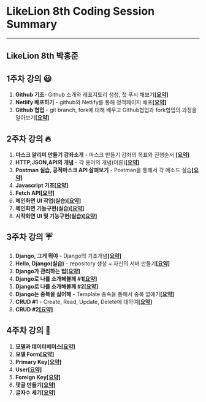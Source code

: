 # LikeLion 8th Coding Session Summary
-----------------------------------------------
## LikeLion 8th 박홍준

## 1주차 강의 :smiley:

1. **Github 기초**- Github 소개와 레포지토리 생성, 첫 푸시 해보기[**[요약]**](https://github.com/qkrghd147/Lecture-Summary/blob/master/1%EC%A3%BC%EC%B0%A8/Github%20%EA%B8%B0%EC%B4%88.md)
2. **Netlify 배포하기** - github와 Netlify를 통해 정적페이지 배포[**[요약]**](https://github.com/qkrghd147/Lecture-Summary/blob/master/1%EC%A3%BC%EC%B0%A8/Netlify%20%EB%A5%BC%20%EC%9D%B4%EC%9A%A9%ED%95%98%EC%97%AC%20%EB%B0%B0%ED%8F%AC%ED%95%98%EA%B8%B0.md)
3. **Github 협업** - git branch, fork에 대해 배우고 Github협업과 fork협업의 과정을 알아보기[**[요약]**](https://github.com/qkrghd147/Lecture-Summary/blob/master/1%EC%A3%BC%EC%B0%A8/Github%20%ED%98%91%EC%97%85.md)

## 2주차 강의 :fire:

1. **마스크 알리미 만들기 강좌소개** - 마스크 만들기 강좌의 목표와 진행순서 [**[요약]**](https://github.com/qkrghd147/Lecture-Summary/blob/master/2%EC%A3%BC%EC%B0%A8/%EB%A7%88%EC%8A%A4%ED%81%AC%20%EC%95%8C%EB%A6%AC%EB%AF%B8%20%EB%A7%8C%EB%93%A4%EA%B8%B0%20%EA%B0%95%EC%A2%8C%EC%86%8C%EA%B0%9C.md)
2. **HTTP,JSON,API의 개념** - 각 용어의 개념(이론)[**[요약]**](https://github.com/qkrghd147/Lecture-Summary/blob/master/2%EC%A3%BC%EC%B0%A8/HTTP%2CJSON%2CAPI%20%EA%B0%9C%EB%85%90.md)
3. **Postman 실습, 공적마스크 API 살펴보기** - Postman을 통해서 각 메소드 실습[**[요약]**](https://github.com/qkrghd147/Lecture-Summary/blob/master/2%EC%A3%BC%EC%B0%A8/Postman%20%EC%8B%A4%EC%8A%B5%2C%20%EA%B3%B5%EC%A0%81%EB%A7%88%EC%8A%A4%ED%81%AC%20API%20%EC%82%B4%ED%8E%B4%EB%B3%B4%EA%B8%B0.md)
4. **Javascript 기초**[**[요약]**](https://github.com/qkrghd147/Lecture-Summary/blob/master/2%EC%A3%BC%EC%B0%A8/Javascript%20%EA%B8%B0%EC%B4%88%20%EB%AC%B8%EB%B2%95.md)
5. **Fetch API**[**[요약]**](https://github.com/qkrghd147/Lecture-Summary/blob/master/2%EC%A3%BC%EC%B0%A8/Fetch%20API.md)
6. **메인화면 UI 작업(실습)**[**[요약]**](https://github.com/qkrghd147/Lecture-Summary/blob/master/2%EC%A3%BC%EC%B0%A8/UI%20%EC%9E%91%EC%97%85%2C%20Kakao%20Map%20%EC%82%BD%EC%9E%85(%EC%8B%A4%EC%8A%B5).md)
7. **메인화면 기능구현(실습)**[**[요약]**](https://github.com/qkrghd147/Lecture-Summary/blob/master/2%EC%A3%BC%EC%B0%A8/%EB%A9%94%EC%9D%B8%20%ED%99%94%EB%A9%B4%20%EA%B8%B0%EB%8A%A5%20%EA%B5%AC%ED%98%84(%EC%8B%A4%EC%8A%B5).md)
8. **시작화면 UI 및 기능구현(실습)**[**[요약]**](https://github.com/qkrghd147/Lecture-Summary/blob/master/2%EC%A3%BC%EC%B0%A8/%EC%8B%9C%EC%9E%91%ED%99%94%EB%A9%B4%20UI%20%EB%B0%8F%20%EA%B8%B0%EB%8A%A5%20%EA%B5%AC%ED%98%84(%EC%8B%A4%EC%8A%B5).md)

## 3주차 강의 :umbrella:

1. **Django, 그게 뭐야** - Django의 기초개념[**[요약]**](https://github.com/qkrghd147/Lecture-Summary/blob/master/3%EC%A3%BC%EC%B0%A8/Django%2C%20%EA%B7%B8%EA%B2%8C%20%EB%AD%90%EC%95%BC.md)
2. **Hello, Django(실습)** - repository 생성 ~ 자신의 서버 만들기[**[요약]**](https://github.com/qkrghd147/Lecture-Summary/blob/master/3%EC%A3%BC%EC%B0%A8/Hello%2C%20Django(%EC%8B%A4%EC%8A%B5).md)
3. **Django가 관리하는 법**[**[요약]**](https://github.com/qkrghd147/Lecture-Summary/blob/master/3%EC%A3%BC%EC%B0%A8/Django%EA%B0%80%20%EA%B4%80%EB%A6%AC%ED%95%98%EB%8A%94%20%EB%B2%95.md)
4. **Django로 나를 소개해볼께 #1**[**[요약]**](https://github.com/qkrghd147/Lecture-Summary/blob/master/3%EC%A3%BC%EC%B0%A8/Django%EB%A1%9C%20%EB%82%98%EB%A5%BC%20%EC%86%8C%EA%B0%9C%ED%95%B4%EB%B3%BC%EA%B2%8C%20%231.md)
5. **Django로 나를 소개해볼께 #2**[**[요약]**](https://github.com/qkrghd147/Lecture-Summary/blob/master/3%EC%A3%BC%EC%B0%A8/Django%EB%A1%9C%20%EB%82%98%EB%A5%BC%20%EC%86%8C%EA%B0%9C%ED%95%B4%EB%B3%BC%EA%B2%8C%20%232.md)
6. **Django는 중복을 싫어해** - Template 종속을 통해서 중복 없애기[**[요약]**](https://github.com/qkrghd147/Lecture-Summary/blob/master/3%EC%A3%BC%EC%B0%A8/Django%EB%8A%94%20%EC%A4%91%EB%B3%B5%EC%9D%84%20%EC%8B%AB%EC%96%B4%ED%95%B4.md)
7. **CRUD #1** - Create, Read, Update, Delete에 대하여[**[요약]**](https://github.com/qkrghd147/Lecture-Summary/blob/master/3%EC%A3%BC%EC%B0%A8/CRUD%20%231%20.md)
8. **CRUD #2**[**[요약]**](https://github.com/qkrghd147/Lecture-Summary/blob/master/3%EC%A3%BC%EC%B0%A8/CRUD%20%232.md)

## 4주차 강의 :pray: 

1. **모델과 데이터베이스**[**[요약]**](https://github.com/qkrghd147/Lecture-Summary/blob/master/4%EC%A3%BC%EC%B0%A8/%EB%AA%A8%EB%8D%B8%EA%B3%BC%20%EB%8D%B0%EC%9D%B4%ED%84%B0%EB%B2%A0%EC%9D%B4%EC%8A%A4.md)
2. **모델 Form**[**[요약]**](https://github.com/qkrghd147/Lecture-Summary/blob/master/4%EC%A3%BC%EC%B0%A8/%EB%AA%A8%EB%8D%B8%20Form.md)
3. **Primary Key**[**[요약]**](https://github.com/qkrghd147/Lecture-Summary/blob/master/4%EC%A3%BC%EC%B0%A8/Primary%20Key.md)
4. **User**[**[요약]**](https://github.com/qkrghd147/Lecture-Summary/blob/master/4%EC%A3%BC%EC%B0%A8/User.md)
5. **Foreign Key**[**[요약]**](https://github.com/qkrghd147/Lecture-Summary/blob/master/4%EC%A3%BC%EC%B0%A8/Foreign%20Key.md)
6. **댓글 만들기**[**[요약]**](https://github.com/qkrghd147/Lecture-Summary/blob/master/4%EC%A3%BC%EC%B0%A8/%EB%8C%93%EA%B8%80%20%EB%A7%8C%EB%93%A4%EA%B8%B0.md)
7. **글자수 세기**[**[요약]**](https://github.com/qkrghd147/Lecture-Summary/blob/master/4%EC%A3%BC%EC%B0%A8/%EA%B8%80%EC%9E%90%EC%88%98%20%EC%84%B8%EA%B8%B0.md)